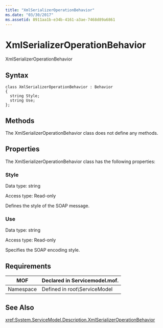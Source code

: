 ```yaml
---
title: "XmlSerializerOperationBehavior"
ms.date: "03/30/2017"
ms.assetid: 8911aa1b-e34b-4161-a3ae-7468d89a6861
---
```

# XmlSerializerOperationBehavior
XmlSerializerOperationBehavior  

## Syntax  

```  
class XmlSerializerOperationBehavior : Behavior  
{  
  string Style;  
  string Use;  
};  
```  

## Methods  
 The XmlSerializerOperationBehavior class does not define any methods.  

## Properties  
 The XmlSerializerOperationBehavior class has the following properties:  

### Style  
 Data type: string  

 Access type: Read-only  

 Defines the style of the SOAP message.  

### Use  
 Data type: string  

 Access type: Read-only  

 Specifies the SOAP encoding style.  

## Requirements  


|MOF|Declared in Servicemodel.mof.|  
|---------|-----------------------------------|  
|Namespace|Defined in root\ServiceModel|  

## See Also  
 <xref:System.ServiceModel.Description.XmlSerializerOperationBehavior>
